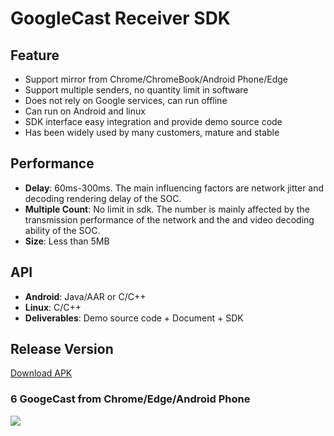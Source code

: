 # GoogleCast Receiver SDK

## Feature

* Support mirror from Chrome/ChromeBook/Android Phone/Edge       
* Support multiple senders, no quantity limit in software  
* Does not rely on Google services, can run offline    
* Can run on Android and linux  
* SDK interface easy integration and provide demo source code         
* Has been widely used by many customers, mature and stable                       

## Performance  

* **Delay**: 60ms-300ms. The main influencing factors are network jitter and decoding rendering delay of the SOC.      
* **Multiple Count**: No limit in sdk. The number  is mainly affected by the transmission performance of the network and the and video decoding ability of the SOC.
* **Size**: Less than 5MB                

## API       

* **Android**: Java/AAR or C/C++                         
* **Linux**: C/C++  
* **Deliverables**: Demo source code + Document + SDK                

## Release Version

[Download APK](https://github.com/WirelessPresentation/WirelessDisplay/releases/download/latest/BJCastTV.apk)

### 6 GoogeCast from Chrome/Edge/Android Phone   
![](https://github.com/WirelessPresentation/WirelessDisplay-SDK/blob/main/zimg/googlecast-6.jpg)


